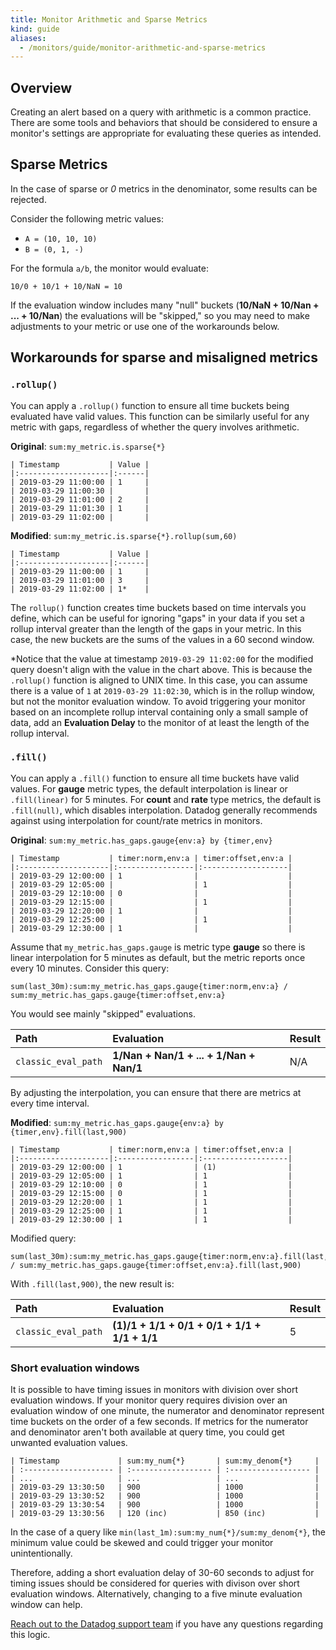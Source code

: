 ```yaml
---
title: Monitor Arithmetic and Sparse Metrics
kind: guide
aliases:
  - /monitors/guide/monitor-arithmetic-and-sparse-metrics
---
```


## Overview

Creating an alert based on a query with arithmetic is a common practice. There are some tools and behaviors that should be considered to ensure a monitor's settings are appropriate for evaluating these queries as intended.

## Sparse Metrics

In the case of sparse or _0_ metrics in the denominator, some results can be rejected.

Consider the following metric values:

* `A = (10, 10, 10)`
* `B = (0, 1, -)`

For the formula `a/b`, the monitor would evaluate:

```text
10/0 + 10/1 + 10/NaN = 10
```

If the evaluation window includes many "null" buckets (**10/NaN + 10/Nan + ... + 10/Nan**) the evaluations will be "skipped," so you may need to make adjustments to your metric or use one of the workarounds below.

## Workarounds for sparse and misaligned metrics

### `.rollup()`

You can apply a `.rollup()` function to ensure all time buckets being evaluated have valid values. This function can be similarly useful for any metric with gaps, regardless of whether the query involves arithmetic.

**Original**: `sum:my_metric.is.sparse{*}`

```text
| Timestamp           | Value |
|:--------------------|:------|
| 2019-03-29 11:00:00 | 1     |
| 2019-03-29 11:00:30 |       |
| 2019-03-29 11:01:00 | 2     |
| 2019-03-29 11:01:30 | 1     |
| 2019-03-29 11:02:00 |       |
```

**Modified**: `sum:my_metric.is.sparse{*}.rollup(sum,60)`

```text
| Timestamp           | Value |
|:--------------------|:------|
| 2019-03-29 11:00:00 | 1     |
| 2019-03-29 11:01:00 | 3     |
| 2019-03-29 11:02:00 | 1*    |
```

The `rollup()` function creates time buckets based on time intervals you define, which can be useful for ignoring "gaps" in your data if you set a rollup interval greater than the length of the gaps in your metric. In this case, the new buckets are the sums of the values in a 60 second window.

\*Notice that the value at timestamp `2019-03-29 11:02:00` for the modified query doesn't align with the value in the chart above. This is because the `.rollup()` function is aligned to UNIX time. In this case, you can assume there is a value of `1` at `2019-03-29 11:02:30`, which is in the rollup window, but not the monitor evaluation window. To avoid triggering your monitor based on an incomplete rollup interval containing only a small sample of data, add an **Evaluation Delay** to the monitor of at least the length of the rollup interval.

### `.fill()`

You can apply a `.fill()` function to ensure all time buckets have valid values. For **gauge** metric types, the default interpolation is linear or `.fill(linear)` for 5 minutes. For **count** and **rate** type metrics, the default is `.fill(null)`, which disables interpolation. Datadog generally recommends against using interpolation for count/rate metrics in monitors.

**Original**: `sum:my_metric.has_gaps.gauge{env:a} by {timer,env}`

```text
| Timestamp           | timer:norm,env:a | timer:offset,env:a |
|:--------------------|:-----------------|:-------------------|
| 2019-03-29 12:00:00 | 1                |                    |
| 2019-03-29 12:05:00 |                  | 1                  |
| 2019-03-29 12:10:00 | 0                |                    |
| 2019-03-29 12:15:00 |                  | 1                  |
| 2019-03-29 12:20:00 | 1                |                    |
| 2019-03-29 12:25:00 |                  | 1                  |
| 2019-03-29 12:30:00 | 1                |                    |
```

Assume that `my_metric.has_gaps.gauge` is metric type **gauge** so there is linear interpolation for 5 minutes as default, but the metric reports once every 10 minutes. Consider this query:

```text
sum(last_30m):sum:my_metric.has_gaps.gauge{timer:norm,env:a} / sum:my_metric.has_gaps.gauge{timer:offset,env:a}
```

You would see mainly "skipped" evaluations.

| Path                | Evaluation                              | Result |
|:--------------------|:----------------------------------------|:-------|
| `classic_eval_path` | **1/Nan + Nan/1 + ... + 1/Nan + Nan/1** | N/A    |

By adjusting the interpolation, you can ensure that there are metrics at every time interval.

**Modified**: `sum:my_metric.has_gaps.gauge{env:a} by {timer,env}.fill(last,900)`

```text
| Timestamp           | timer:norm,env:a | timer:offset,env:a |
|:--------------------|:-----------------|:-------------------|
| 2019-03-29 12:00:00 | 1                | (1)                |
| 2019-03-29 12:05:00 | 1                | 1                  |
| 2019-03-29 12:10:00 | 0                | 1                  |
| 2019-03-29 12:15:00 | 0                | 1                  |
| 2019-03-29 12:20:00 | 1                | 1                  |
| 2019-03-29 12:25:00 | 1                | 1                  |
| 2019-03-29 12:30:00 | 1                | 1                  |
```

Modified query:

```text
sum(last_30m):sum:my_metric.has_gaps.gauge{timer:norm,env:a}.fill(last,900) / sum:my_metric.has_gaps.gauge{timer:offset,env:a}.fill(last,900)
```

With `.fill(last,900)`, the new result is:

| Path                | Evaluation                                    | Result |
|:--------------------|:----------------------------------------------|:-------|
| `classic_eval_path` | **(1)/1 + 1/1 + 0/1 + 0/1 + 1/1 + 1/1 + 1/1** | 5      |

### Short evaluation windows

It is possible to have timing issues in monitors with division over short evaluation windows. If your monitor query requires division over an evaluation window of one minute, the numerator and denominator represent time buckets on the order of a few seconds. If metrics for the numerator and denominator aren't both available at query time, you could get unwanted evaluation values.

```
| Timestamp             | sum:my_num{*}       | sum:my_denom{*}     |
| :-------------------- | :------------------ | :------------------ |
| ...                   | ...                 | ...                 |
| 2019-03-29 13:30:50   | 900                 | 1000                |
| 2019-03-29 13:30:52   | 900                 | 1000                |
| 2019-03-29 13:30:54   | 900                 | 1000                |
| 2019-03-29 13:30:56   | 120 (inc)           | 850 (inc)           |
```

In the case of a query like `min(last_1m):sum:my_num{*}/sum:my_denom{*}`, the minimum value could be skewed and could trigger your monitor unintentionally.

Therefore, adding a short evaluation delay of 30-60 seconds to adjust for timing issues should be considered for queries with divison over short evaluation windows. Alternatively, changing to a five minute evaluation window can help.

[Reach out to the Datadog support team][1] if you have any questions regarding this logic.

[1]: /help/
